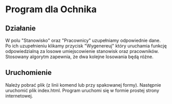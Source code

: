 # Program dla Ochnika
## Działanie

W polu "Stanowisko" oraz "Pracownicy" uzupełniamy odpowiednie dane. Po ich uzupełnieniu klikamy przycisk "Wygenereuj" który uruchamia funkcję odpowiedzialną za losowe
umiejscowienie stanowisk oraz pracowników.
Stosowany algorytm zapewnia, że dwa kolejne losowania będą różne.

## Uruchomienie

Należy pobrać plik (z linii komend lub przy spakowanej formy). Następnie uruchomić plik index.html. Program uruchomi się w formie prostej strony internetowej.
